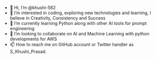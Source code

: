- 👋 Hi, I’m @khushi-582
- 👀 I’m interested in coding, exploring new technologies and learning, I believe in Creativity, Consistency and Success
- 🌱 I’m currently learning Python along with other AI tools for prompt engineering
- 💞️ I’m looking to collaborate on AI and Machine Learning with python developments for AWS 
- 📫 How to reach me on GitHub account or Twitter handler as S_Khushi_Prasad. 

<!---
khushi-582/khushi-582 is a ✨ special ✨ repository because its `README.md` (this file) appears on your GitHub profile.
You can click the Preview link to take a look at your changes.
--->
